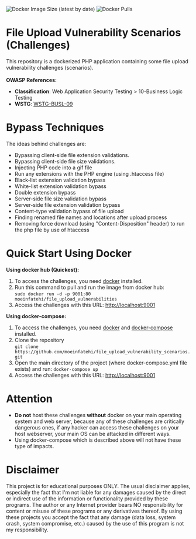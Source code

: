 ![Docker Image Size (latest by date)](https://img.shields.io/docker/image-size/moeinfatehi/file_upload_vulnerabilities)
![Docker Pulls](https://img.shields.io/docker/pulls/moeinfatehi/file_upload_vulnerabilities)
# File Upload Vulnerability Scenarios (Challenges)
This repository is a dockerized PHP application containing some file upload vulnerability challenges (scenarios).</br></br>
**OWASP References:**
* **Classification**: Web Application Security Testing > 10-Business Logic Testing
* **WSTG**: <a href="https://owasp.org/www-project-web-security-testing-guide/v42/4-Web_Application_Security_Testing/10-Business_Logic_Testing/09-Test_Upload_of_Malicious_Files">WSTG-BUSL-09</a></br>

# Bypass Techniques
The ideas behind challenges are:</br>
* Bypassing client-side file extension validations.
* Bypassing client-side file size validations.
* Injecting PHP code into a gif file
* Run any extensions with the PHP engine (using .htaccess file)
* Black-list extension validation bypass
* White-list extension validation bypass
* Double extension bypass
* Server-side file size validation bypass
* Server-side file extension validation bypass
* Content-type validation bypass of file upload
* Finding renamed file names and locations after upload process
* Removing force download (using "Content-Disposition" header) to run the php file by use of htaccess

# Quick Start Using Docker
**Using docker hub (Quickest):**
1. To access the challenges, you need <a href="https://docs.docker.com/install">docker</a> installed.</br>
2. Run this command to pull and run the image from docker hub:</br>`sudo docker run -d -p 9001:80 moeinfatehi/file_upload_vulnerabilities`
3. Access the challenges with this URL: <a href="http://localhost:9001">http://localhost:9001</a>


**Using docker-compose:**  
1. To access the challenges, you need <a href="https://docs.docker.com/install">docker</a> and <a href="https://docs.docker.com/compose/install/">docker-compose</a> installed.</br>
2. Clone the repository</br>`git clone https://github.com/moeinfatehi/file_upload_vulnerability_scenarios.git`
3. Open the main directory of the project (where docker-compose.yml file exists) and run: `docker-compose up`
4. Access the challenges with this URL: <a href="http://localhost:9001">http://localhost:9001</a>

# Attention
* **Do not** host these challenges **without** docker on your main operating system and web server, because any of these challenges are critically dangerous ones, if any hacker can access these challenges on your host webserver, your main OS can be attacked in different ways.</br>
* Using docker-compose which is described above will not have these type of impacts.
# Disclaimer
This project is for educational purposes ONLY. The usual disclaimer applies, especially the fact that I'm not liable for any damages caused by the direct or indirect use of the information or functionality provided by these programs. The author or any Internet provider bears NO responsibility for content or misuse of these programs or any derivatives thereof. By using these projects you accept the fact that any damage (data loss, system crash, system compromise, etc.) caused by the use of this program is not my responsibility.
